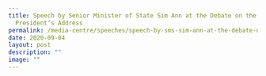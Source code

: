 ```yaml
---
title: Speech by Senior Minister of State Sim Ann at the Debate on the
  President’s Address
permalink: /media-centre/speeches/speech-by-sms-sim-ann-at-the-debate-on-the-president-address/
date: 2020-09-04
layout: post
description: ""
image: ""
---
```

